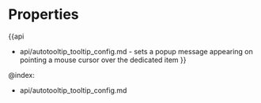 Properties
==========

{{api
- api/autotooltip_tooltip_config.md - sets a popup message appearing on pointing a mouse cursor over the dedicated item
}}

@index:
- api/autotooltip_tooltip_config.md

